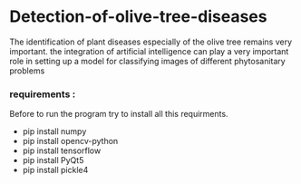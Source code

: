 # Detection-of-olive-tree-diseases
The identification of plant diseases especially of the olive tree remains very important. the integration of artificial intelligence can play a very important role in setting up a model for classifying images of different phytosanitary problems

<h3>requirements :</h3> 

Before to run the program try to install all this requirments.<br>
<ul>
  <li>pip install numpy</li>
  <li>pip install opencv-python</li>
  <li>pip install tensorflow</li>
  <li>pip install PyQt5</li>
  <li>pip install pickle4</li>
</ul>
